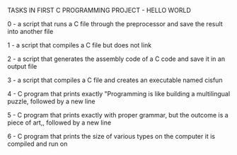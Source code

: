TASKS IN FIRST C PROGRAMMING PROJECT - HELLO WORLD 

0 - a script that runs a C file through the preprocessor and save the result into another file

1 - a script that compiles a C file but does not link

2 - a script that generates the assembly code of a C code and save it in an output file

3 - a script that compiles a C file and creates an executable named cisfun

4 - C program that prints exactly "Programming is like building a multilingual puzzle, followed by a new line

5 - C program that prints exactly with proper grammar, but the outcome is a piece of art,, followed by a new line

6 - C program that prints the size of various types on the computer it is compiled and run on
